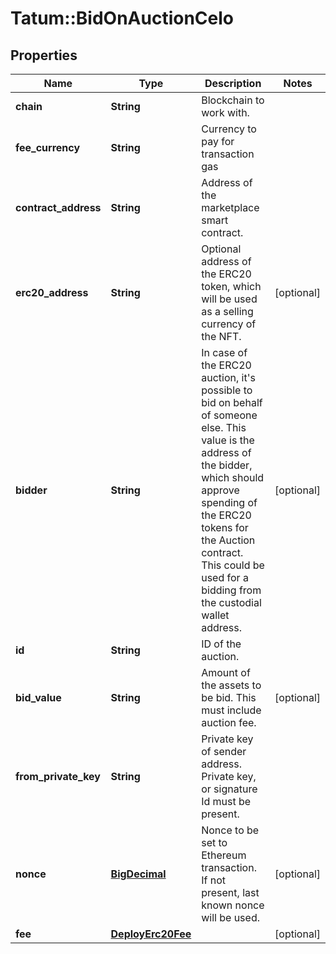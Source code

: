 # Tatum::BidOnAuctionCelo

## Properties
Name | Type | Description | Notes
------------ | ------------- | ------------- | -------------
**chain** | **String** | Blockchain to work with. | 
**fee_currency** | **String** | Currency to pay for transaction gas | 
**contract_address** | **String** | Address of the marketplace smart contract. | 
**erc20_address** | **String** | Optional address of the ERC20 token, which will be used as a selling currency of the NFT. | [optional] 
**bidder** | **String** | In case of the ERC20 auction, it&#x27;s possible to bid on behalf of someone else. This value is the address of the bidder, which should approve spending of the ERC20 tokens for the Auction contract. This could be used for a bidding from the custodial wallet address. | [optional] 
**id** | **String** | ID of the auction. | 
**bid_value** | **String** | Amount of the assets to be bid. This must include auction fee. | [optional] 
**from_private_key** | **String** | Private key of sender address. Private key, or signature Id must be present. | 
**nonce** | [**BigDecimal**](BigDecimal.md) | Nonce to be set to Ethereum transaction. If not present, last known nonce will be used. | [optional] 
**fee** | [**DeployErc20Fee**](DeployErc20Fee.md) |  | [optional] 

